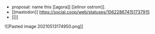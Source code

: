 - proposal: name this [[agora]] [[elinor ostrom]].
- [[mastodon]] https://social.coop/web/statuses/106228674151737915
- [[]]


![[Pasted image 20210513174950.png]]